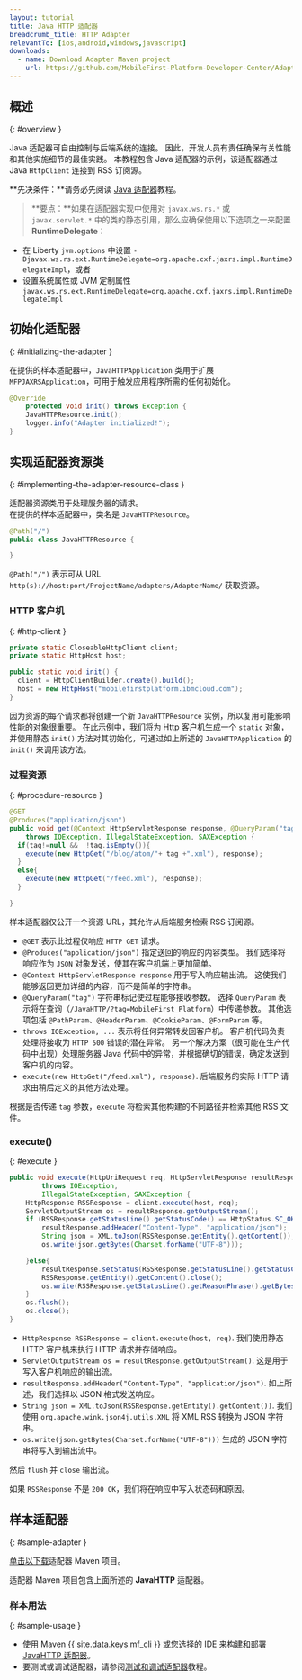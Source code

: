 ```yaml
---
layout: tutorial
title: Java HTTP 适配器
breadcrumb_title: HTTP Adapter
relevantTo: [ios,android,windows,javascript]
downloads:
  - name: Download Adapter Maven project
    url: https://github.com/MobileFirst-Platform-Developer-Center/Adapters/tree/release80
---
```

<!-- NLS_CHARSET=UTF-8 -->
## 概述
{: #overview }

Java 适配器可自由控制与后端系统的连接。 因此，开发人员有责任确保有关性能和其他实施细节的最佳实践。 本教程包含 Java 适配器的示例，该适配器通过 Java `HttpClient` 连接到 RSS 订阅源。

**先决条件：**请务必先阅读 [Java 适配器](../)教程。

>**要点：**如果在适配器实现中使用对 `javax.ws.rs.*` 或 `javax.servlet.*` 中的类的静态引用，那么应确保使用以下选项之一来配置 **RuntimeDelegate**：
*	在 Liberty `jvm.options` 中设置 `-Djavax.ws.rs.ext.RuntimeDelegate=org.apache.cxf.jaxrs.impl.RuntimeDelegateImpl`，或者
*	设置系统属性或 JVM 定制属性 `javax.ws.rs.ext.RuntimeDelegate=org.apache.cxf.jaxrs.impl.RuntimeDelegateImpl`

## 初始化适配器
{: #initializing-the-adapter }

在提供的样本适配器中，`JavaHTTPApplication` 类用于扩展 `MFPJAXRSApplication`，可用于触发应用程序所需的任何初始化。

```java
@Override
    protected void init() throws Exception {
    JavaHTTPResource.init();
    logger.info("Adapter initialized!");
}
```

## 实现适配器资源类
{: #implementing-the-adapter-resource-class }

适配器资源类用于处理服务器的请求。  
在提供的样本适配器中，类名是 `JavaHTTPResource`。

```java
@Path("/")
public class JavaHTTPResource {

}
```

`@Path("/")` 表示可从 URL `http(s)://host:port/ProjectName/adapters/AdapterName/` 获取资源。

### HTTP 客户机
{: #http-client }

```java
private static CloseableHttpClient client;
private static HttpHost host;

public static void init() {
  client = HttpClientBuilder.create().build();
  host = new HttpHost("mobilefirstplatform.ibmcloud.com");
}
```

因为资源的每个请求都将创建一个新 `JavaHTTPResource` 实例，所以复用可能影响性能的对象很重要。 在此示例中，我们将为 Http 客户机生成一个 `static` 对象，并使用静态 `init()` 方法对其初始化，可通过如上所述的 `JavaHTTPApplication` 的 `init()` 来调用该方法。

### 过程资源
{: #procedure-resource }

```java
@GET
@Produces("application/json")
public void get(@Context HttpServletResponse response, @QueryParam("tag") String tag)
    throws IOException, IllegalStateException, SAXException {
  if(tag!=null &&  !tag.isEmpty()){
    execute(new HttpGet("/blog/atom/"+ tag +".xml"), response);
  }
  else{
    execute(new HttpGet("/feed.xml"), response);
  }

}
```

样本适配器仅公开一个资源 URL，其允许从后端服务检索 RSS 订阅源。

* `@GET` 表示此过程仅响应 `HTTP GET` 请求。
* `@Produces("application/json")` 指定送回的响应的内容类型。 我们选择将响应作为 `JSON` 对象发送，使其在客户机端上更加简单。
* `@Context HttpServletResponse response` 用于写入响应输出流。 这使我们能够返回更加详细的内容，而不是简单的字符串。
* `@QueryParam("tag")` 字符串标记使过程能够接收参数。 选择 `QueryParam` 表示将在查询（`/JavaHTTP/?tag=MobileFirst_Platform`）中传递参数。 其他选项包括 `@PathParam`、`@HeaderParam`、`@CookieParam`、`@FormParam` 等。
* `throws IOException, ...` 表示将任何异常转发回客户机。 客户机代码负责处理将接收为 `HTTP 500` 错误的潜在异常。 另一个解决方案（很可能在生产代码中出现）处理服务器 Java 代码中的异常，并根据确切的错误，确定发送到客户机的内容。
* `execute(new HttpGet("/feed.xml"), response)`. 后端服务的实际 HTTP 请求由稍后定义的其他方法处理。

根据是否传递 `tag` 参数，`execute` 将检索其他构建的不同路径并检索其他 RSS 文件。

### execute()
{: #execute }

```java
public void execute(HttpUriRequest req, HttpServletResponse resultResponse)
        throws IOException,
        IllegalStateException, SAXException {
    HttpResponse RSSResponse = client.execute(host, req);
    ServletOutputStream os = resultResponse.getOutputStream();
    if (RSSResponse.getStatusLine().getStatusCode() == HttpStatus.SC_OK){  
        resultResponse.addHeader("Content-Type", "application/json");
        String json = XML.toJson(RSSResponse.getEntity().getContent());
        os.write(json.getBytes(Charset.forName("UTF-8")));

    }else{
        resultResponse.setStatus(RSSResponse.getStatusLine().getStatusCode());
        RSSResponse.getEntity().getContent().close();
        os.write(RSSResponse.getStatusLine().getReasonPhrase().getBytes());
    }
    os.flush();
    os.close();
}
```

* `HttpResponse RSSResponse = client.execute(host, req)`. 我们使用静态 HTTP 客户机来执行 HTTP 请求并存储响应。
* `ServletOutputStream os = resultResponse.getOutputStream()`. 这是用于写入客户机响应的输出流。
* `resultResponse.addHeader("Content-Type", "application/json")`. 如上所述，我们选择以 JSON 格式发送响应。
* `String json = XML.toJson(RSSResponse.getEntity().getContent())`. 我们使用 `org.apache.wink.json4j.utils.XML` 将 XML RSS 转换为 JSON 字符串。
* `os.write(json.getBytes(Charset.forName("UTF-8")))` 生成的 JSON 字符串将写入到输出流中。

然后 `flush` 并 `close` 输出流。

如果 `RSSResponse` 不是 `200 OK`，我们将在响应中写入状态码和原因。

## 样本适配器
{: #sample-adapter }

[单击以下载](https://github.com/MobileFirst-Platform-Developer-Center/Adapters/tree/release80)适配器 Maven 项目。

适配器 Maven 项目包含上面所述的 **JavaHTTP** 适配器。

### 样本用法
{: #sample-usage }

* 使用 Maven {{ site.data.keys.mf_cli }} 或您选择的 IDE 来[构建和部署 JavaHTTP 适配器](../../creating-adapters/)。
* 要测试或调试适配器，请参阅[测试和调试适配器](../../testing-and-debugging-adapters)教程。
